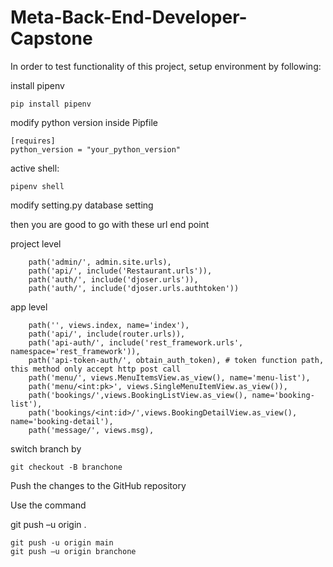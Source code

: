 # Meta-Back-End-Developer-Capstone
In order to test functionality of this project, setup environment by following:

install pipenv
```
pip install pipenv
```

modify python version inside Pipfile
```
[requires]
python_version = "your_python_version"
```


active shell:
```
pipenv shell
```

modify setting.py database setting

then you are good to go with these url end point

project level
```
    path('admin/', admin.site.urls), 
    path('api/', include('Restaurant.urls')),
    path('auth/', include('djoser.urls')),
    path('auth/', include('djoser.urls.authtoken'))

```
app level

```
    path('', views.index, name='index'),
    path('api/', include(router.urls)),
    path('api-auth/', include('rest_framework.urls', namespace='rest_framework')),
    path('api-token-auth/', obtain_auth_token), # token function path, this method only accept http post call
    path('menu/', views.MenuItemsView.as_view(), name='menu-list'),
    path('menu/<int:pk>', views.SingleMenuItemView.as_view()),
    path('bookings/',views.BookingListView.as_view(), name='booking-list'),
    path('bookings/<int:id>/',views.BookingDetailView.as_view(), name='booking-detail'),
    path('message/', views.msg),
```

switch branch by 
```
git checkout -B branchone
```


Push the changes to the GitHub repository

Use the command 

git push –u origin <branch-name>.
```
git push -u origin main
git push –u origin branchone
```